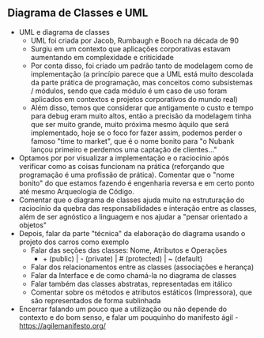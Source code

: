 ## Diagrama de Classes e UML
* UML e diagrama de classes
    * UML foi criada por Jacob, Rumbaugh e Booch na década de 90
    * Surgiu em um contexto que aplicações corporativas estavam aumentando em complexidade e criticidade
    * Por conta disso, foi criado um padrão tanto de modelagem como de implementação (a princípio parece que a UML está  muito descolada da parte prática de programação, mas conceitos como subsistemas / módulos, sendo que cada módulo é um caso de uso foram aplicados em contextos e projetos corporativos do mundo real)
    * Além disso, temos que considerar que antigamente o custo e tempo para debug eram muito altos, então a precisão da modelagem tinha que ser muito grande, muito próxima mesmo àquilo que será implementado, hoje se o foco for fazer assim, podemos perder o famoso "time to market", que é o nome bonito para "o Nubank lançou primeiro e perdemos uma captação de clientes..."
* Optamos por por visualizar a implementação e o raciocínio após verificar como as coisas funcionam na prática (reforçando que programação é uma profissão de prática). Comentar que o "nome bonito" do que estamos fazendo é engenharia reversa e em certo ponto até mesmo Arqueologia de Código.
* Comentar que o diagrama de classes ajuda muito na estruturação do raciocínio da quebra das responsabilidades e interação entre as classes, além de ser agnóstico a linguagem e nos ajudar a "pensar orientado a objetos"
* Depois, falar da parte "técnica" da elaboração do diagrama usando o projeto dos carros como exemplo
    * Falar das seções das classes: Nome, Atributos e Operações
        * \+ (public) | - (private) | \# (protected) | ~ (default)
    * Falar dos relacionamentos entre as classes (associações e herança)
    * Falar da Interface e de como chamá-la no diagrama de classes
    * Falar também das classes abstratas, representadas em itálico
    * Comentar sobre os métodos e atributos estáticos (Impressora), que são representados de forma sublinhada
* Encerrar falando um pouco que a utilização ou não depende do contexto e do bom senso, e falar um pouquinho do manifesto ágil - https://agilemanifesto.org/